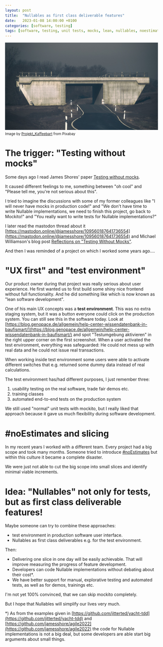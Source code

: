 ```yaml
---
layout: post
title:  "Nullables as first class deliverable features"
date:   2023-01-08 14:00:00 +0100
categories: [software, testing]
tags: [software, testing, unit tests, mocks, lean, nullables, noestimates]
---
```


![bridge at construction site](/assets/bridge-g0a6480546_1280.jpg)
<small>Image by <a href="https://pixabay.com/users/projekt_kaffeebart-5458960/">Projekt_Kaffeebart</a> from Pixabay</small>

# The trigger: "Testing without mocks"

Some days ago I read James Shores' paper [Testing without mocks](https://www.jamesshore.com/v2/projects/testing-without-mocks/testing-without-mocks).

It caused different feelings to me, something between "oh cool" and "Please tell me, you're not serious about this".

I tried to imagine the discussions with some of my former colleagues like "I will never have mocks in production code!" and "We don't have time to write Nullable implementations, we need to finish this project, go back to Mockito!" and "You really want to write tests for Nullable implementations?" 

I later read the mastodon thread about it [https://mastodon.online/@jamesshore/109560187641736554](https://mastodon.online/@jamesshore/109560187641736554)
and Michael Williamson's blog post [Reflections on "Testing Without Mocks"](https://mike.zwobble.org/2023/01/reflections-on-testing-without-mocks/).

And then I was reminded of a project on which I worked some years ago....

# "UX first" and "test environment"

Our product owner during that project was really serious about user experience. 
He first wanted us to first build some shiny nice frontend without full functionality.
And he did something like which is now known as "lean software development".

One of his main UX concepts was a **test environment**. This was no extra staging system, but it was a button everyone could click on the production system. 
You can still see this in the software today. 
Look at [https://blog.genopace.de/allgemein/help-center-wissendatenbank-in-baufismart/](https://blog.genopace.de/allgemein/help-center-wissendatenbank-in-baufismart/) and spot "Testumgebung aktivieren" in the right upper corner on the first screenshot.
When a user activated the test environment, everything was safeguarded: He could not mess up with real data and he could not issue real transactions. 

When working inside test environment some users were able to activate different switches that e.g. returned some dummy data instead of real calculations.

The test environment has/had different purposes, I just remember three:

1. usability testing on the real software, trade fair demos etc.
2. training classes
3. automated end-to-end tests on the production system

We still used "normal" unit tests with mockito, but I really liked that approach because it gave us much flexibility during software development.

# #noEstimates and slicing

In my recent years I worked with a different team. 
Every project had a big scope and took many months. 
Someone tried to introduce [#noEstimates](https://oikosofyseries.com/no-estimates-book-order) but within this culture it became a complete disaster.

We were just not able to cut the big scope into small slices and identify minimal viable increments. 
 
# Idea: "Nullables" not only for tests, but as first class deliverable features!

Maybe someone can try to combine these approaches:

* test environment in production software user interface.
* Nullables as first class deliverables e.g. for the test environment. 

Then: 
- Delivering one slice in one day will be easily achievable. That will improve measuring the progress of feature development.
- Developers can code Nullable implementations without debating about their cost*.
- We have better support for manual, explorative testing and automated tests, as well as for demos, trainings etc.

I'm not yet 100% convinced, that we can skip mockito completely. 

But I hope that Nullables will simplify our lives very much.


*) As from the examples given in [https://github.com/jitterted/yacht-tdd](https://github.com/jitterted/yacht-tdd) and [https://github.com/jamesshore/agile2022](https://github.com/jamesshore/agile2022) the code for Nullable implementations is not a big deal, but some developers are able start big arguments about small things. 